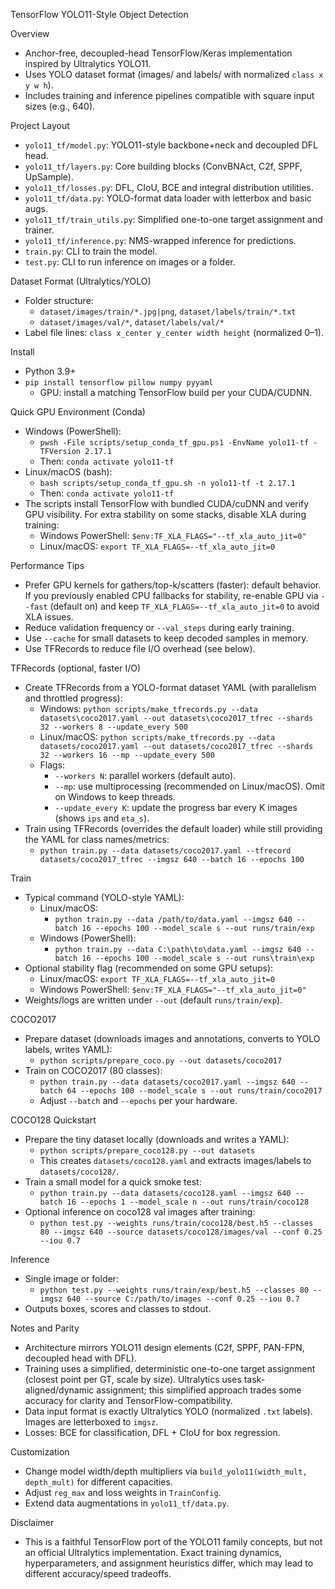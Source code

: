 TensorFlow YOLO11-Style Object Detection

Overview
- Anchor-free, decoupled-head TensorFlow/Keras implementation inspired by Ultralytics YOLO11.
- Uses YOLO dataset format (images/ and labels/ with normalized `class x y w h`).
- Includes training and inference pipelines compatible with square input sizes (e.g., 640).

Project Layout
- `yolo11_tf/model.py`: YOLO11-style backbone+neck and decoupled DFL head.
- `yolo11_tf/layers.py`: Core building blocks (ConvBNAct, C2f, SPPF, UpSample).
- `yolo11_tf/losses.py`: DFL, CIoU, BCE and integral distribution utilities.
- `yolo11_tf/data.py`: YOLO-format data loader with letterbox and basic augs.
- `yolo11_tf/train_utils.py`: Simplified one-to-one target assignment and trainer.
- `yolo11_tf/inference.py`: NMS-wrapped inference for predictions.
- `train.py`: CLI to train the model.
- `test.py`: CLI to run inference on images or a folder.

Dataset Format (Ultralytics/YOLO)
- Folder structure:
  - `dataset/images/train/*.jpg|png`, `dataset/labels/train/*.txt`
  - `dataset/images/val/*`, `dataset/labels/val/*`
- Label file lines: `class x_center y_center width height` (normalized 0–1).

Install
- Python 3.9+
- `pip install tensorflow pillow numpy pyyaml`
  - GPU: install a matching TensorFlow build per your CUDA/CUDNN.

Quick GPU Environment (Conda)
- Windows (PowerShell):
  - `pwsh -File scripts/setup_conda_tf_gpu.ps1 -EnvName yolo11-tf -TFVersion 2.17.1`
  - Then: `conda activate yolo11-tf`
- Linux/macOS (bash):
  - `bash scripts/setup_conda_tf_gpu.sh -n yolo11-tf -t 2.17.1`
  - Then: `conda activate yolo11-tf`
- The scripts install TensorFlow with bundled CUDA/cuDNN and verify GPU visibility. For extra stability on some stacks, disable XLA during training:
  - Windows PowerShell: `$env:TF_XLA_FLAGS="--tf_xla_auto_jit=0"`
  - Linux/macOS: `export TF_XLA_FLAGS=--tf_xla_auto_jit=0`

Performance Tips
- Prefer GPU kernels for gathers/top-k/scatters (faster): default behavior. If you previously enabled CPU fallbacks for stability, re-enable GPU via `--fast` (default on) and keep `TF_XLA_FLAGS=--tf_xla_auto_jit=0` to avoid XLA issues.
- Reduce validation frequency or `--val_steps` during early training.
- Use `--cache` for small datasets to keep decoded samples in memory.
- Use TFRecords to reduce file I/O overhead (see below).

TFRecords (optional, faster I/O)
- Create TFRecords from a YOLO-format dataset YAML (with parallelism and throttled progress):
  - Windows: `python scripts/make_tfrecords.py --data datasets\coco2017.yaml --out datasets\coco2017_tfrec --shards 32 --workers 8 --update_every 500`
  - Linux/macOS: `python scripts/make_tfrecords.py --data datasets/coco2017.yaml --out datasets/coco2017_tfrec --shards 32 --workers 16 --mp --update_every 500`
  - Flags:
    - `--workers N`: parallel workers (default auto).
    - `--mp`: use multiprocessing (recommended on Linux/macOS). Omit on Windows to keep threads.
    - `--update_every K`: update the progress bar every K images (shows `ips` and `eta_s`).
- Train using TFRecords (overrides the default loader) while still providing the YAML for class names/metrics:
  - `python train.py --data datasets/coco2017.yaml --tfrecord datasets/coco2017_tfrec --imgsz 640 --batch 16 --epochs 100`

Train
- Typical command (YOLO-style YAML):
  - Linux/macOS:
    - `python train.py --data /path/to/data.yaml --imgsz 640 --batch 16 --epochs 100 --model_scale s --out runs/train/exp`
  - Windows (PowerShell):
    - `python train.py --data C:\path\to\data.yaml --imgsz 640 --batch 16 --epochs 100 --model_scale s --out runs\train\exp`
- Optional stability flag (recommended on some GPU setups):
  - Linux/macOS: `export TF_XLA_FLAGS=--tf_xla_auto_jit=0`
  - Windows PowerShell: `$env:TF_XLA_FLAGS="--tf_xla_auto_jit=0"`
- Weights/logs are written under `--out` (default `runs/train/exp`).

COCO2017
- Prepare dataset (downloads images and annotations, converts to YOLO labels, writes YAML):
  - `python scripts/prepare_coco.py --out datasets/coco2017`
- Train on COCO2017 (80 classes):
  - `python train.py --data datasets/coco2017.yaml --imgsz 640 --batch 64 --epochs 100 --model_scale s --out runs/train/coco2017`
  - Adjust `--batch` and `--epochs` per your hardware.

COCO128 Quickstart
- Prepare the tiny dataset locally (downloads and writes a YAML):
  - `python scripts/prepare_coco128.py --out datasets`
  - This creates `datasets/coco128.yaml` and extracts images/labels to `datasets/coco128/`.
- Train a small model for a quick smoke test:
  - `python train.py --data datasets/coco128.yaml --imgsz 640 --batch 16 --epochs 1 --model_scale n --out runs/train/coco128`
- Optional inference on coco128 val images after training:
  - `python test.py --weights runs/train/coco128/best.h5 --classes 80 --imgsz 640 --source datasets/coco128/images/val --conf 0.25 --iou 0.7`

Inference
- Single image or folder:
  - `python test.py --weights runs/train/exp/best.h5 --classes 80 --imgsz 640 --source C:/path/to/images --conf 0.25 --iou 0.7`
- Outputs boxes, scores and classes to stdout.

Notes and Parity
- Architecture mirrors YOLO11 design elements (C2f, SPPF, PAN-FPN, decoupled head with DFL).
- Training uses a simplified, deterministic one-to-one target assignment (closest point per GT, scale by size). Ultralytics uses task-aligned/dynamic assignment; this simplified approach trades some accuracy for clarity and TensorFlow-compatibility.
- Data input format is exactly Ultralytics YOLO (normalized `.txt` labels). Images are letterboxed to `imgsz`.
- Losses: BCE for classification, DFL + CIoU for box regression.

Customization
- Change model width/depth multipliers via `build_yolo11(width_mult, depth_mult)` for different capacities.
- Adjust `reg_max` and loss weights in `TrainConfig`.
- Extend data augmentations in `yolo11_tf/data.py`.

Disclaimer
- This is a faithful TensorFlow port of the YOLO11 family concepts, but not an official Ultralytics implementation. Exact training dynamics, hyperparameters, and assignment heuristics differ, which may lead to different accuracy/speed tradeoffs.
